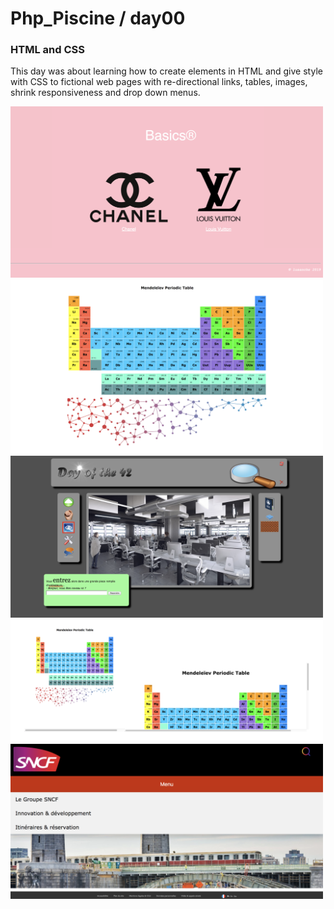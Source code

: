 # Php_Piscine / day00

### HTML and CSS

This day was about learning how to create elements in HTML and give style with CSS to fictional web pages with re-directional links, tables, images, shrink responsiveness and drop down menus.

<img src="../resources/images/basics.png" width="500">
<img src="../resources/images/mendeleiev.png" width="500">
<img src="../resources/images/doft.png" width="500">
<img src="../resources/images/responsive.png" width="500">
<img src="../resources/images/menu.png" width="500">
